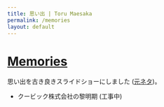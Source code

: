 ```yaml
---
title: 思い出 | Toru Maesaka
permalink: /memories
layout: default
---
```


# [Memories](/memories)

思い出を古き良きスライドショーにしました ([元ネタ](http://www.levchin.com/paypal-slideshow/))。

<ul>
  <li>クービック株式会社の黎明期 (工事中)</li>
</ul>
